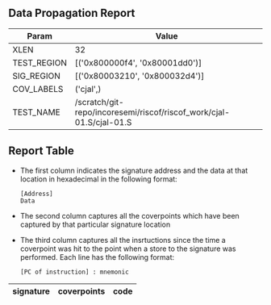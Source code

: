 
## Data Propagation Report

| Param       | Value    |
|-------------|----------|
| XLEN        | 32      |
| TEST_REGION | [('0x800000f4', '0x80001dd0')]      |
| SIG_REGION  | [('0x80003210', '0x800032d4')]      |
| COV_LABELS  | ('cjal',)      |
| TEST_NAME   | /scratch/git-repo/incoresemi/riscof/riscof_work/cjal-01.S/cjal-01.S    |

## Report Table

- The first column indicates the signature address and the data at that location in hexadecimal in the following format: 
  ```
  [Address]
  Data
  ```

- The second column captures all the coverpoints which have been captured by that particular signature location

- The third column captures all the insrtuctions since the time a coverpoint was
  hit to the point when a store to the signature was performed. Each line has
  the following format:
  ```
  [PC of instruction] : mnemonic
  ```

|signature|coverpoints|code|
|---------|-----------|----|
